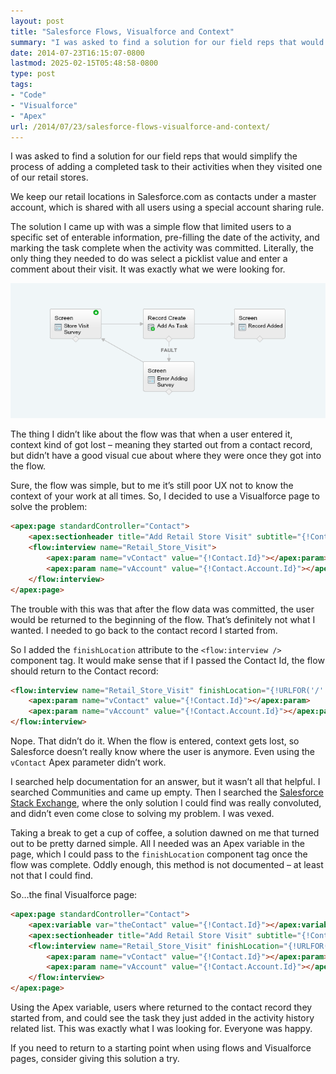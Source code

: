 ```yaml
---
layout: post
title: "Salesforce Flows, Visualforce and Context"
summary: "I was asked to find a solution for our field reps that would simplify the process of adding a completed task to their activities when they visited one of our retail stores."
date: 2014-07-23T16:15:07-0800
lastmod: 2025-02-15T05:48:58-0800
type: post
tags:
- "Code"
- "Visualforce"
- "Apex"
url: /2014/07/23/salesforce-flows-visualforce-and-context/
---
```

I was asked to find a solution for our field reps that would simplify the process of adding a completed task to their activities when they visited one of our retail stores.

We keep our retail locations in Salesforce.com as contacts under a master account, which is shared with all users using a special account sharing rule.

The solution I came up with was a simple flow that limited users to a specific set of enterable information, pre-filling the date of the activity, and marking the task complete when the activity was committed. Literally, the only thing they needed to do was select a picklist value and enter a comment about their visit. It was exactly what we were looking for.

![Auto-generated description: A flowchart depicts a process involving a store visit survey with paths for successful record creation and error handling.](1ca463583b.png)

The thing I didn’t like about the flow was that when a user entered it, context kind of got lost – meaning they started out from a contact record, but didn’t have a good visual cue about where they were once they got into the flow.

Sure, the flow was simple, but to me it’s still poor UX not to know the context of your work at all times. So, I decided to use a Visualforce page to solve the problem:

```html
<apex:page standardController="Contact">
    <apex:sectionheader title="Add Retail Store Visit" subtitle="{!Contact.Name}"></apex:sectionheader>
    <flow:interview name="Retail_Store_Visit">
        <apex:param name="vContact" value="{!Contact.Id}"></apex:param>
        <apex:param name="vAccount" value="{!Contact.Account.Id}"></apex:param>
    </flow:interview>
</apex:page>
```

The trouble with this was that after the flow data was committed, the user would be returned to the beginning of the flow. That’s definitely not what I wanted. I needed to go back to the contact record I started from.

So I added the `finishLocation` attribute to the `<flow:interview />` component tag. It would make sense that if I passed the Contact Id, the flow should return to the Contact record:

```html
<flow:interview name="Retail_Store_Visit" finishLocation="{!URLFOR('/' + Contact.Id)}">
    <apex:param name="vContact" value="{!Contact.Id}"></apex:param>
    <apex:param name="vAccount" value="{!Contact.Account.Id}"></apex:param>
</flow:interview>
```

Nope. That didn’t do it. When the flow is entered, context gets lost, so Salesforce doesn’t really know where the user is anymore. Even using the `vContact` Apex parameter didn’t work.

I searched help documentation for an answer, but it wasn’t all that helpful. I searched Communities and came up empty. Then I searched the [Salesforce Stack Exchange](http://salesforce.stackexchange.com/), where the only solution I could find was really convoluted, and didn’t even come close to solving my problem. I was vexed.

Taking a break to get a cup of coffee, a solution dawned on me that turned out to be pretty darned simple. All I needed was an Apex variable in the page, which I could pass to the `finishLocation` component tag once the flow was complete. Oddly enough, this method is not documented – at least not that I could find.

So…the final Visualforce page:

```html
<apex:page standardController="Contact">
    <apex:variable var="theContact" value="{!Contact.Id}"></apex:variable>
    <apex:sectionheader title="Add Retail Store Visit" subtitle="{!Contact.Name}"></apex:sectionheader>
    <flow:interview name="Retail_Store_Visit" finishLocation="{!URLFOR('/' & theContact)}">
        <apex:param name="vContact" value="{!Contact.Id}"></apex:param>
        <apex:param name="vAccount" value="{!Contact.Account.Id}"></apex:param>
    </flow:interview>
</apex:page>
```

Using the Apex variable, users where returned to the contact record they started from, and could see the task they just added in the activity history related list. This was exactly what I was looking for. Everyone was happy.

If you need to return to a starting point when using flows and Visualforce pages, consider giving this solution a try.
